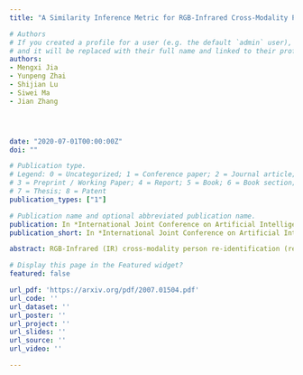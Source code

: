 ```yaml
---
title: "A Similarity Inference Metric for RGB-Infrared Cross-Modality Person Re-identification"

# Authors
# If you created a profile for a user (e.g. the default `admin` user), write the username (folder name) here 
# and it will be replaced with their full name and linked to their profile.
authors:
- Mengxi Jia
- Yunpeng Zhai
- Shijian Lu
- Siwei Ma
- Jian Zhang




date: "2020-07-01T00:00:00Z"
doi: ""

# Publication type.
# Legend: 0 = Uncategorized; 1 = Conference paper; 2 = Journal article;
# 3 = Preprint / Working Paper; 4 = Report; 5 = Book; 6 = Book section;
# 7 = Thesis; 8 = Patent
publication_types: ["1"]

# Publication name and optional abbreviated publication name.
publication: In *International Joint Conference on Artificial Intelligence* (**IJCAI**), 2020
publication_short: In *International Joint Conference on Artificial Intelligence* (**IJCAI**), 2020

abstract: RGB-Infrared (IR) cross-modality person re-identification (re-ID), which aims to search an IR image in RGB gallery or vice versa, is a challenging task due to the large discrepancy between IR and RGB modalities. Existing methods address this challenge typically by aligning feature distributions or image styles across modalities, whereas the very useful similarities among gallery samples of the same modality (i.e. intra-modality sample similarities) is largely neglected. This paper presents a novel similarity inference metric (SIM) that exploits the intra-modality sample similarities to circumvent the cross-modality discrepancy targeting optimal cross-modality image matching. SIM works by successive similarity graph reasoning and mutual nearest-neighbor reasoning that mine cross-modality sample similarities by leveraging intra-modality sample similarities from two different perspectives. Extensive experiments over two cross-modality re-ID datasets (SYSU-MM01 and RegDB) show that SIM achieves significant accuracy improvement but with little extra training as compared with the state-of-the-art.

# Display this page in the Featured widget?
featured: false

url_pdf: 'https://arxiv.org/pdf/2007.01504.pdf'
url_code: ''
url_dataset: ''
url_poster: ''
url_project: ''
url_slides: ''
url_source: ''
url_video: ''

---
```

